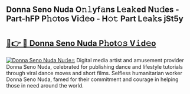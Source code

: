 ## Donna Seno Nuda O𝚗𝚕yf𝚊ns L𝚎a𝚔ed N𝚞𝚍es - Part-hFP P𝚑𝚘tos Vi𝚍𝚎o - H𝚘𝚝 Part L𝚎a𝚔s jSt5y

# <h2><a href="http://kfdtcd.oniu.top/?m=Donna+Seno+Nuda">🔗👉 🔴 Donna Seno Nuda P𝚑ot𝚘𝚜 V𝚒d𝚎o</a></h2>

[![Donna Seno Nuda Nu𝚍e𝚜](https://i.imgur.com/0qMVB7G.gif)](http://kfdtcd.oniu.top/?m=Donna+Seno+Nuda)
Digital media artist and amusement provider Donna Seno Nuda, celebrated for publishing dance and lifestyle tutorials through viral dance moves and short films. Selfless humanitarian worker Donna Seno Nuda, famed for their commitment and courage in helping those in need around the world.  
